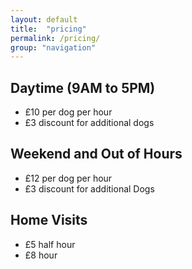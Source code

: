 ```yaml
---
layout: default
title:  "pricing"
permalink: /pricing/
group: "navigation"
---
```

## Daytime (9AM to 5PM)

- £10 per dog per hour
- £3 discount for additional dogs

## Weekend and Out of Hours

- £12 per dog per hour
- £3 discount for additional Dogs

## Home Visits

- £5 half hour
- £8 hour

